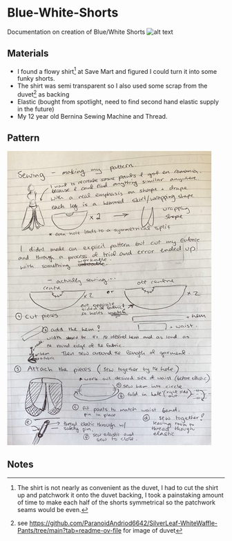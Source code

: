 # Blue-White-Shorts
Documentation on creation of Blue/White Shorts
![alt text](https://github.com/ParanoidAndriod6642/Blue-White-Shorts/blob/main/shortsB-W.png "Pants Material, pants")
## Materials
- I found a flowy shirt[^1] at Save Mart and figured I could turn it into some funky shorts.
- The shirt was semi transparent so I also used some scrap from the duvet[^2] as backing
- Elastic (bought from spotlight, need to find second hand elastic supply in the future)
- My 12 year old Bernina Sewing Machine and Thread.
## Pattern
![alt text](https://github.com/ParanoidAndriod6642/SilverLeaf-WhiteWaffle-Pants/blob/main/PantsPlan.jpg "Pants Plan")
## Notes
[^1]: The shirt is not nearly as convenient as the duvet, I had to cut the shirt up and patchwork it onto the duvet backing, I took a painstaking amount of time to make each half of the shorts symmetrical so the patchwork seams would be even.
[^2]: see https://github.com/ParanoidAndriod6642/SilverLeaf-WhiteWaffle-Pants/tree/main?tab=readme-ov-file for image of duvet
